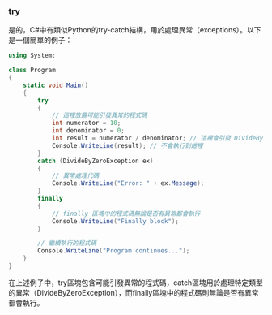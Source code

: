 
### try 

是的，C#中有類似Python的try-catch結構，用於處理異常（exceptions）。以下是一個簡單的例子：

```csharp
using System;

class Program
{
    static void Main()
    {
        try
        {
            // 這裡放置可能引發異常的程式碼
            int numerator = 10;
            int denominator = 0;
            int result = numerator / denominator; // 這裡會引發 DivideByZeroException
            Console.WriteLine(result); // 不會執行到這裡
        }
        catch (DivideByZeroException ex)
        {
            // 異常處理代碼
            Console.WriteLine("Error: " + ex.Message);
        }
        finally
        {
            // finally 區塊中的程式碼無論是否有異常都會執行
            Console.WriteLine("Finally block");
        }

        // 繼續執行的程式碼
        Console.WriteLine("Program continues...");
    }
}
```

在上述例子中，try區塊包含可能引發異常的程式碼，catch區塊用於處理特定類型的異常（DivideByZeroException），而finally區塊中的程式碼則無論是否有異常都會執行。